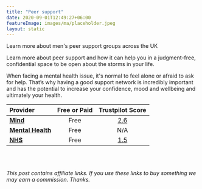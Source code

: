 ```yaml
---
title: "Peer support"
date: 2020-09-01T12:49:27+06:00
featureImage: images/ma/placeholder.jpeg
layout: static
---
```


Learn more about men's peer support groups across the UK

Learn more about peer support and how it can help you in a judgment-free, confidential space to be open about the storms in your life.

When facing a mental health issue, it's normal to feel alone or afraid to ask for help. That’s why having a good support network is incredibly important and has the potential to increase your confidence, mood and wellbeing and ultimately your health.

| Provider      | Free or Paid  |  Trustpilot Score  |
| :-----------          | :--------------:      |  :--------------:         |
| [**Mind**](https://www.mind.org.uk/information-support/drugs-and-treatments/peer-support/about-peer-support/) | Free | [2.6](https://uk.trustpilot.com/review/www.mind.org.uk) | 
| [**Mental Health**](https://www.mentalhealth.org.uk/explore-mental-health/a-z-topics/peer-support) | Free | N/A
| [**NHS**](https://www.england.nhs.uk/personalisedcare/supported-self-management/peer-support/) | Free | [1.5](https://uk.trustpilot.com/review/www.england.nhs.uk) | 
  

<br/><br/>

*This post contains affiliate links. If you use these links to buy something we may
earn a commission. Thanks.*






